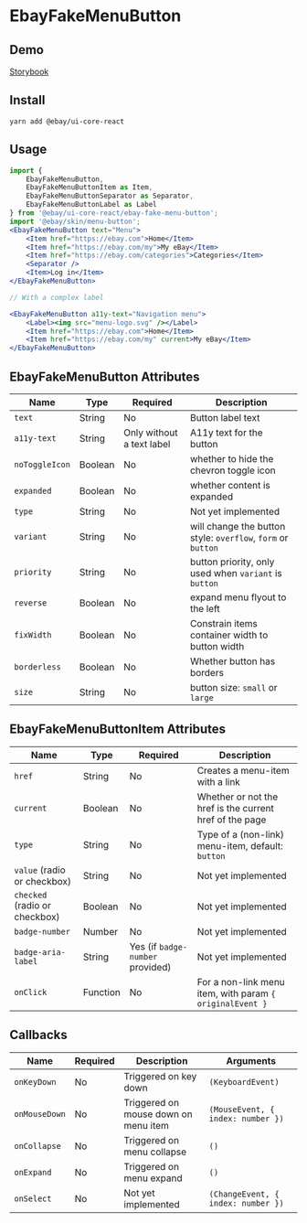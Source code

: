 # EbayFakeMenuButton

## Demo

[Storybook](https://opensource.ebay.com/ebayui-core-react/main/?path=/story/buttons-ebay-fake-menu-button--default)

## Install

```
yarn add @ebay/ui-core-react
```

## Usage

```jsx harmony
import {
    EbayFakeMenuButton,
    EbayFakeMenuButtonItem as Item,
    EbayFakeMenuButtonSeparator as Separator,
    EbayFakeMenuButtonLabel as Label
} from '@ebay/ui-core-react/ebay-fake-menu-button';
import '@ebay/skin/menu-button';
<EbayFakeMenuButton text="Menu">
    <Item href="https://ebay.com">Home</Item>
    <Item href="https://ebay.com/my">My eBay</Item>
    <Item href="https://ebay.com/categories">Categories</Item>
    <Separator />
    <Item>Log in</Item>
</EbayFakeMenuButton>

// With a complex label

<EbayFakeMenuButton a11y-text="Navigation menu">
    <Label><img src="menu-logo.svg" /></Label>
    <Item href="https://ebay.com">Home</Item>
    <Item href="https://ebay.com/my" current>My eBay</Item>
</EbayFakeMenuButton>
```

## EbayFakeMenuButton Attributes

| Name           | Type    | Required                  | Description                                                  |
| -------------- | ------- | ------------------------- | ------------------------------------------------------------ |
| `text`         | String  | No                        | Button label text                                            |
| `a11y-text`    | String  | Only without a text label | A11y text for the button                                     |
| `noToggleIcon` | Boolean | No                        | whether to hide the chevron toggle icon                      |
| `expanded`     | Boolean | No                        | whether content is expanded                                  |
| `type`         | String  | No                        | Not yet implemented                                          |
| `variant`      | String  | No                        | will change the button style: `overflow`, `form` or `button` |
| `priority`     | String  | No                        | button priority, only used when `variant` is `button`        |
| `reverse`      | Boolean | No                        | expand menu flyout to the left                               |
| `fixWidth`     | Boolean | No                        | Constrain items container width to button width              |
| `borderless`   | Boolean | No                        | Whether button has borders                                   |
| `size`         | String  | No                        | button size: `small` or `large`                              |

## EbayFakeMenuButtonItem Attributes

| Name                          | Type     | Required                         | Description                                              |
| ----------------------------- | -------- | -------------------------------- | -------------------------------------------------------- |
| `href`                        | String   | No                               | Creates a menu-item with a link                          |
| `current`                     | Boolean  | No                               | Whether or not the href is the current href of the page  |
| `type`                        | String   | No                               | Type of a (non-link) menu-item, default: `button`        |
| `value` (radio or checkbox)   | String   | No                               | Not yet implemented                                      |
| `checked` (radio or checkbox) | Boolean  | No                               | Not yet implemented                                      |
| `badge-number`                | Number   | No                               | Not yet implemented                                      |
| `badge-aria-label`            | String   | Yes (if `badge-number` provided) | Not yet implemented                                      |
| `onClick`                     | Function | No                               | For a non-link menu item, with param `{ originalEvent }` |

## Callbacks

| Name          | Required | Description                          | Arguments                          |
| ------------- | -------- | ------------------------------------ | ---------------------------------- |
| `onKeyDown`   | No       | Triggered on key down                | `(KeyboardEvent)`                  |
| `onMouseDown` | No       | Triggered on mouse down on menu item | `(MouseEvent, { index: number })`  |
| `onCollapse`  | No       | Triggered on menu collapse           | `()`                               |
| `onExpand`    | No       | Triggered on menu expand             | `()`                               |
| `onSelect`    | No       | Not yet implemented                  | `(ChangeEvent, { index: number })` |
